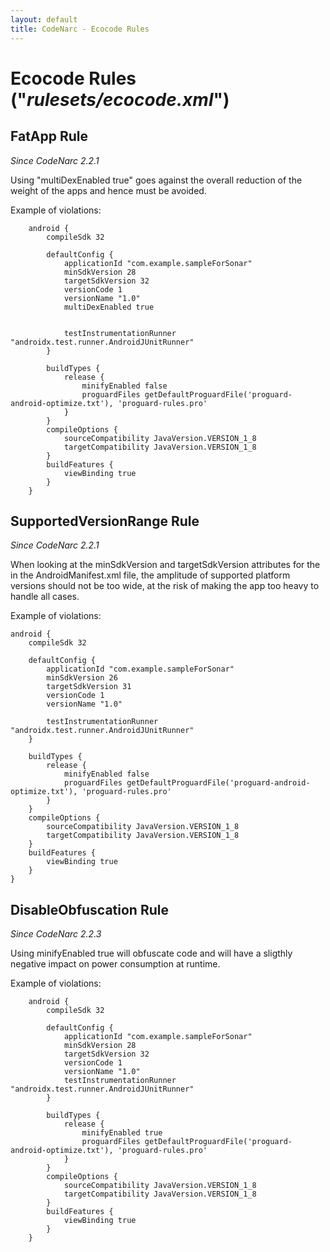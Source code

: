 ```yaml
---
layout: default
title: CodeNarc - Ecocode Rules
---  
```


# Ecocode Rules  ("*rulesets/ecocode.xml*")

## FatApp Rule

*Since CodeNarc 2.2.1*

Using "multiDexEnabled true" goes against the overall reduction of the weight of the apps and hence must be avoided.

Example of violations:

```
    android {
        compileSdk 32

        defaultConfig {
            applicationId "com.example.sampleForSonar"
            minSdkVersion 28
            targetSdkVersion 32
            versionCode 1
            versionName "1.0"
            multiDexEnabled true


            testInstrumentationRunner "androidx.test.runner.AndroidJUnitRunner"
        }

        buildTypes {
            release {
                minifyEnabled false
                proguardFiles getDefaultProguardFile('proguard-android-optimize.txt'), 'proguard-rules.pro'
            }
        }
        compileOptions {
            sourceCompatibility JavaVersion.VERSION_1_8
            targetCompatibility JavaVersion.VERSION_1_8
        }
        buildFeatures {
            viewBinding true
        }
    }
```

## SupportedVersionRange Rule

*Since CodeNarc 2.2.1*

When looking at the minSdkVersion and targetSdkVersion attributes for the <uses-sdk> in the AndroidManifest.xml file, the amplitude of supported platform versions should not be too wide, at the risk of making the app too heavy to handle all cases.

Example of violations:

```
android {
    compileSdk 32

    defaultConfig {
        applicationId "com.example.sampleForSonar"
        minSdkVersion 26
        targetSdkVersion 31
        versionCode 1
        versionName "1.0"

        testInstrumentationRunner "androidx.test.runner.AndroidJUnitRunner"
    }

    buildTypes {
        release {
            minifyEnabled false
            proguardFiles getDefaultProguardFile('proguard-android-optimize.txt'), 'proguard-rules.pro'
        }
    }
    compileOptions {
        sourceCompatibility JavaVersion.VERSION_1_8
        targetCompatibility JavaVersion.VERSION_1_8
    }
    buildFeatures {
        viewBinding true
    }
}
```

## DisableObfuscation Rule

*Since CodeNarc 2.2.3*

Using minifyEnabled true will obfuscate code and will have a sligthly negative impact on power consumption at runtime.

Example of violations:

```
    android {
        compileSdk 32

        defaultConfig {
            applicationId "com.example.sampleForSonar"
            minSdkVersion 28
            targetSdkVersion 32
            versionCode 1
            versionName "1.0"
            testInstrumentationRunner "androidx.test.runner.AndroidJUnitRunner"
        }

        buildTypes {
            release {
                minifyEnabled true
                proguardFiles getDefaultProguardFile('proguard-android-optimize.txt'), 'proguard-rules.pro'
            }
        }
        compileOptions {
            sourceCompatibility JavaVersion.VERSION_1_8
            targetCompatibility JavaVersion.VERSION_1_8
        }
        buildFeatures {
            viewBinding true
        }
    }
```

